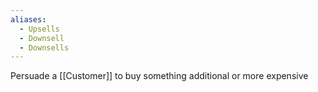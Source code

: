 ```yaml
---
aliases:
  - Upsells
  - Downsell
  - Downsells
---
```


Persuade a [[Customer]] to buy something additional or more expensive
